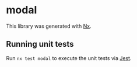 # modal

This library was generated with [Nx](https://nx.dev).

## Running unit tests

Run `nx test modal` to execute the unit tests via [Jest](https://jestjs.io).
